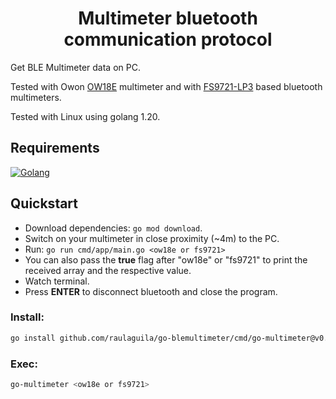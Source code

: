 <h1 align="center">
Multimeter bluetooth communication protocol
</h1>

Get BLE Multimeter data on PC.

Tested with Owon [OW18E](/pkg/multimeter/owon/README.md) multimeter and with [FS9721-LP3](/pkg/multimeter/fs9721/README.md) based bluetooth multimeters.

Tested with Linux using golang 1.20.

## Requirements

[![Golang](https://img.shields.io/badge/Golang-v1.20-%2300ADD8.svg?style=flat&logo=go&logoColor=2300ADD8&labelColor=0D1117)](https://go.dev/)

## Quickstart

- Download dependencies: `go mod download`.
- Switch on your multimeter in close proximity (~4m) to the PC.
- Run: `go run cmd/app/main.go <ow18e or fs9721>`
- You can also pass the **true** flag after "ow18e" or "fs9721" to print the received array and the respective value.
- Watch terminal.
- Press **ENTER** to disconnect bluetooth and close the program.

### Install:

```bash
go install github.com/raulaguila/go-blemultimeter/cmd/go-multimeter@v0.0.1
```

### Exec:

```bash
go-multimeter <ow18e or fs9721>
```